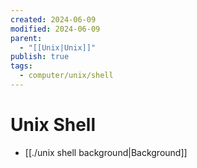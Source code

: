 ```yaml
---
created: 2024-06-09
modified: 2024-06-09
parent:
  - "[[Unix|Unix]]"
publish: true
tags:
  - computer/unix/shell
---
```


# Unix Shell
- [[./unix shell background|Background]]